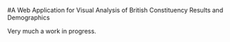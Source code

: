 #A Web Application for Visual Analysis of British Constituency Results and Demographics

Very much a work in progress.
